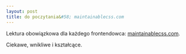 ```yaml
---
layout: post
title: do poczytania&#58; maintainablecss.com
---
```


Lektura obowiązkowa dla każdego frontendowca: [maintainablecss.com](http://maintainablecss.com).

Ciekawe, wnikliwe i kształcące. 
